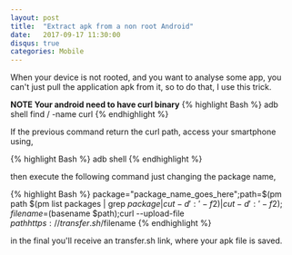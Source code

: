 ```yaml
---
layout: post
title:  "Extract apk from a non root Android"
date:   2017-09-17 11:30:00
disqus: true
categories: Mobile
---
```

When your device is not rooted, and you want to analyse some app, you can't just pull the application apk from it, so to do that, I use this trick.

**NOTE Your android need to have curl binary**
{% highlight Bash %}
adb shell find / -name curl
{% endhighlight %}

If the previous command return the curl path, access your smartphone using,

{% highlight Bash %}
adb shell
{% endhighlight %}

then execute the following command just changing the package name,

{% highlight Bash %}
 package="package_name_goes_here";path=$(pm path $(pm list packages | grep $package | cut -d ':' -f2) | cut -d ':' -f2);filename=$(basename $path);curl --upload-file $path https://transfer.sh/$filename
{% endhighlight %}

in the final you'll receive an transfer.sh link, where your apk file is saved.
